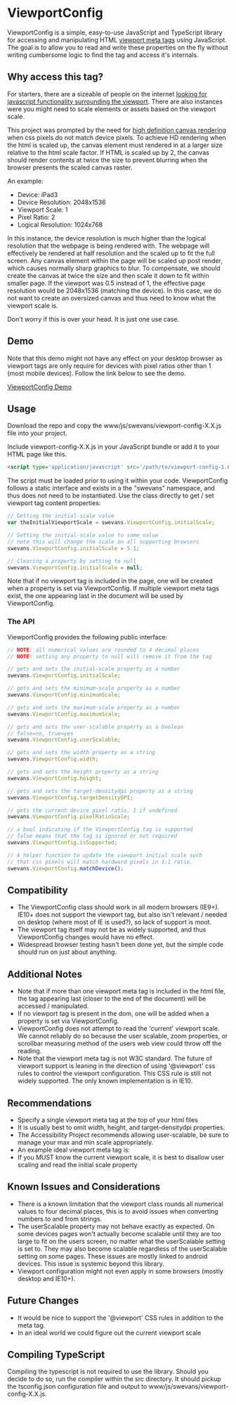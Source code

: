 # ViewportConfig #

ViewportConfig is a simple, easy-to-use JavaScript and TypeScript library for accessing and manipulating HTML <a href="http://www.w3schools.com/css/css_rwd_viewport.asp" target="_blank">viewport meta tags</a> using JavaScript. The goal is to allow you to read and write these properties on the fly without writing cumbersome logic to find the tag and access it's internals. 

## Why access this tag? ##
For starters, there are a sizeable of people on the internet [looking for javascript functionality surrounding the viewport](https://www.google.com/webhp?sourceid=chrome-instant&ion=1&espv=2&ie=UTF-8#q=get+viewport+scale). There are also instances were you might need to scale elements or assets based on the viewport scale. 

This project was prompted by the need for [high definition canvas rendering](http://www.html5rocks.com/en/tutorials/canvas/hidpi/) when css pixels do not match device pixels. To achieve HD rendering when the html is scaled up, the canvas element must rendered in at a larger size relative to the html scale factor. If HTML is scaled up by 2, the canvas should render contents at twice the size to prevent blurring when the browser presents the scaled canvas raster.

An example:
- Device: iPad3
- Device Resolution: 2048x1536
- Viewport Scale: 1
- Pixel Ratio: 2
- Logical Resolution: 1024x768

In this instance, the device resolution is much higher than the logical resolution that the webpage is being rendered with. The webpage will effectively be rendered at half resolution and the scaled up to fit the full screen. Any canvas element within the page will be scaled up post render, which causes normally sharp graphics to blur. To compensate, we should create the canvas at twice the size and then scale it down to fit within smaller page. If the viewport was 0.5 instead of 1, the effective page resolution would be 2048x1536 (matching the device). In this case, we do not want to create an oversized canvas and thus need to know what the viewport scale is.

Don't worry if this is over your head. It is just one use case.

## Demo ##
Note that this demo might not have any effect on your desktop browser as viewport tags are only require for devices with pixel ratios other than 1 (most mobile devices). Follow the link below to see the demo.

<a href="http://spencer-evans.com/share/github/viewport/" target="_blank">ViewportConfig Demo</a>

## Usage ##
Download the repo and copy the www/js/swevans/viewport-config-X.X.js file into your project.

Include viewport-config-X.X.js in your JavaScript bundle or add it to your HTML page like this.

```html
<script type='application/javascript' src='/path/to/viewport-config-1.0.js'></script>
```
The script must be loaded prior to using it within your code. ViewportConfig follows a static interface and exists in a the "swevans" namespace, and thus does not need to be instantiated. Use the class directly to get / set viewport tag content properties:

```js
// Getting the initial-scale value
var theInitialViewportScale = swevans.ViewportConfig.initialScale;

// Setting the initial-scale value to some value
// note this will change the scale on all supporting browsers
swevans.ViewportConfig.initialScale = 5.1;

// Clearing a property by setting to null
swevans.ViewportConfig.initialScale = null;
```

Note that if no viewport tag is included in the page, one will be created when a property is set via ViewportConfig. If multiple viewport meta tags exist, the one appearing last in the document will be used by ViewportConfig.

### The API ###
ViewportConfig provides the following public interface:
```js
// NOTE: all numerical values are rounded to 4 decimal places
// NOTE: setting any property to null will remove it from the tag

// gets and sets the initial-scale property as a number
swevans.ViewportConfig.initialScale;

// gets and sets the minimum-scale property as a number
swevans.ViewportConfig.minimumScale;

// gets and sets the maximum-scale property as a number
swevans.ViewportConfig.maximumScale;

// gets and sets the user-scalable property as a boolean
// false=no, true=yes
swevans.ViewportConfig.userScalable;

// gets and sets the width property as a string
swevans.ViewportConfig.width;

// gets and sets the height property as a string
swevans.ViewportConfig.height;

// gets and sets the target-densitydpi property as a string
swevans.ViewportConfig.targetDensityDPI;

// gets the current device pixel ratio, 1 if undefined
swevans.ViewportConfig.pixelRatioScale;

// a bool indicating if the ViewportConfig tag is supported
// false means that the tag is ignored or not required
swevans.ViewportConfig.isSupported;

// A helper function to update the viewport initial scale such 
// that css pixels will match hardward pixels in 1:1 ratio.
swevans.ViewportConfig.matchDevice();
```

## Compatibility ##
- The ViewportConfig class should work in all modern browsers (IE9+). IE10+ does not support the viewport tag, but also isn't relevant / needed on desktop (where most of IE is used?), so lack of support is moot.
- The viewport tag itself may not be as widely supported, and thus ViewportConfig changes would have no effect.
- Widespread browser testing hasn't been done yet, but the simple code should run on just about anything.

## Additional Notes ##
- Note that if more than one viewport meta tag is included in the html file, the tag appearing last (closer to the end of the document) will be accessed / manipulated.
- If no viewport tag is present in the dom, one will be added when a property is set via ViewportConfig.
- ViewportConfig does not attempt to read the 'current' viewport scale. We cannot reliably do so because the user scalable, zoom properties, or scrollbar measuring method of the users web view could throw off the reading.
- Note that the viewport meta tag is not W3C standard. The future of viewport support is leaning in the direction of using '@viewport' css rules to control the viewport configuration. This CSS rule is still not widely supported. The only known implementation is in IE10.

## Recommendations ##
- Specify a single viewport meta tag at the top of your html files
- It is usually best to omit width, height, and target-densitydpi properties. 
- The Accessibility Project recommends allowing user-scalable, be sure to manage your max and min scale appropriately.
- An example ideal viewport meta tag is: <meta name="viewport" content="user-scalable=no, initial-scale=1.0, maximum-scale=3.0, minimum-scale=0.1" />
- If you MUST know the current viewport scale, it is best to disallow user scaling and read the initial scale property

## Known Issues and Considerations ##
- There is a known limitation that the viewport class rounds all numerical values to four decimal places, this is to avoid issues when converting numbers to and from strings.
- The userScalable property may not behave exactly as expected. On some devices pages won't actually become scalable until they are too large to fit on the users screen, no matter what the userScalable setting is set to. They may also become scalable regardless of the userScalable setting on  some pages. These issues are mostly linked to android devices. This issue is systemic beyond this library.
- Viewport configuration might not even apply in some browsers (mostly desktop and IE10+).

## Future Changes ##
- It would be nice to support the '@viewport' CSS rules in addition to the meta tag.
- In an ideal world we could figure out the current viewport scale

## Compiling TypeScript ##
Compiling the typescript is not required to use the library. Should you decide to do so, run the compiler within the src directory. It should pickup the tsconfig.json configuration file and output to www/js/swevans/viewport-config-X.X.js.

